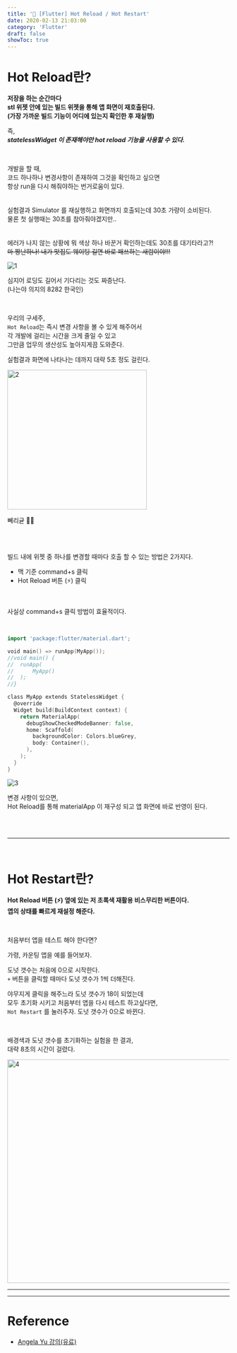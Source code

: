 ```yaml
---
title: '💎 [Flutter] Hot Reload / Hot Restart'
date: 2020-02-13 21:03:00
category: 'Flutter'
draft: false 
showToc: true
---
```



# Hot Reload란?

**저장을 하는 순간마다    
stl 위젯 안에 있는 빌드 위젯을 통해 앱 화면이 재호출된다.    
(가장 가까운 빌드 기능이 어디에 있는지 확인한 후 재실행)**

즉,  
**_statelessWidget 이 존재해야만 hot reload 기능을 사용할 수 있다._**

<br/>

개발을 할 때,  
코드 하나하나 변경사항이 존재하여 그것을 확인하고 싶으면  
항상 run을 다시 해줘야하는 번거로움이 있다.    
<br/>
<br/>
실험결과 Simulator 를 재실행하고 화면까지 호출되는데 30초 가량이 소비된다.  
물론 첫 실행때는 30초를 참아줘야겠지만..  
<br/>
<br/>
에러가 나지 않는 상황에 뭐 색상 하나 바꾼거 확인하는데도 30초를 대기타라고?!  
~~마 짱난하나! 내가 맛집도 웨이팅 길면 바로 패쓰하는 새럼이야!!!~~

![1](https://user-images.githubusercontent.com/55340876/74589094-ae922400-5045-11ea-9356-82cce747b4d0.jpg)




심지어 로딩도 길어서 기다리는 것도 짜증난다.  
(나는야 의지의 8282 한국인)   

<br/>

우리의 구세주,  
``Hot Reload``는 즉시 변경 사항을 볼 수 있게 해주어서  
각 개발에 걸리는 시간을 크게 줄일 수 있고  
그만큼 업무의 생산성도 높아지게끔 도와준다.  

실험결과 화면에 나타나는 데까지 대략 5초 정도 걸린다.  

<img width="316" alt="2" src="https://user-images.githubusercontent.com/55340876/74589096-afc35100-5045-11ea-80f5-68c919749d5a.png">



뻬리귣 👍🏻

<br/>
<br/>

빌드 내에 위젯 중 하나를 변경할 때마다 호출 할 수 있는 방법은 2가지다.   
- 맥 기준 command+s 클릭
- Hot Reload 버튼 (⚡️) 클릭
  
<br/>

사실상 command+s 클릭 방법이 효율적이다.

<br/>


```go
import 'package:flutter/material.dart';

void main() => runApp(MyApp());
//void main() {
//  runApp(
//      MyApp()
//  );
//}

class MyApp extends StatelessWidget {
  @override
  Widget build(BuildContext context) {
    return MaterialApp(
      debugShowCheckedModeBanner: false,
      home: Scaffold(
        backgroundColor: Colors.blueGrey,
        body: Container(),
      ),
    );
  }
}

```

![3](https://user-images.githubusercontent.com/55340876/74589100-b356d800-5045-11ea-8ccc-75038ac63d8d.gif)




변경 사항이 있으면,  
Hot Reload를 통해 materialApp 이 재구성 되고 앱 화면에 바로 반영이 된다.

<br/>
<br/>

---

<br/>

# Hot Restart란?

**Hot Reload 버튼 (⚡️) 옆에 있는 저 초록색 재활용 비스무리한 버튼이다.  
앱의 상태를 빠르게 재설정 해준다.**

<br/>

처음부터 앱을 테스트 해야 한다면?  

가령, 카운팅 앱을 예를 들어보자.    

도넛 갯수는 처음에 0으로 시작한다.    
``+`` 버튼을 클릭할 때마다 도넛 갯수가 1씩 더해진다.

야무지게 클릭을 해주느라 도넛 갯수가 18이 되었는데  
모두 초기화 시키고 처음부터 앱을 다시 테스트 하고싶다면,   
``Hot Restart`` 를 눌러주자. 도넛 갯수가 0으로 바뀐다.

<br/>

배경색과 도넛 갯수를 초기화하는 실험을 한 결과,  
대략 8초의 시간이 걸렸다.



<img width="506" alt="4" src="https://user-images.githubusercontent.com/55340876/74589103-b5209b80-5045-11ea-8c40-4ab93da4fd11.png">



<br/>


---
---

# Reference  
- [Angela Yu 강의(유료)](https://www.udemy.com/course/flutter-bootcamp-with-dart/)

